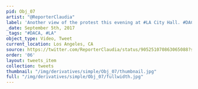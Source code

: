 ```yaml
---
pid: Obj_07
artist: "@ReporterClaudia"
label: 'Another view of the protest this evening at #LA City Hall. #DACA @knx1070'
_date: September 5th, 2017
_tags: "#DACA, #LA"
object_type: Video, Tweet
current_location: Los Angeles, CA
source: https://twitter.com/ReporterClaudia/status/905251070863065088?s=20
order: '06'
layout: tweets_item
collection: tweets
thumbnail: "/img/derivatives/simple/Obj_07/thumbnail.jpg"
full: "/img/derivatives/simple/Obj_07/fullwidth.jpg"
---
```

